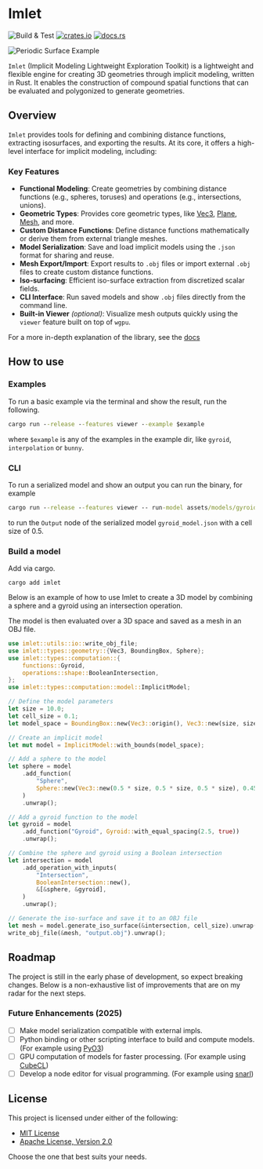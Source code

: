  # Imlet

![Build & Test](https://github.com/joelhi/implicit-rs/actions/workflows/rust.yml/badge.svg)
[![crates.io](https://img.shields.io/crates/v/imlet.svg)](https://crates.io/crates/imlet)
[![docs.rs](https://img.shields.io/docsrs/imlet)](https://docs.rs/imlet)

![Periodic Surface Example](media/examples.png)

 `Imlet` (Implicit Modeling Lightweight Exploration Toolkit) is a lightweight and flexible engine for creating 3D geometries through implicit modeling, written in Rust.
 It enables the construction of compound spatial functions that can be evaluated and polygonized to generate geometries.

 ## Overview

 `Imlet` provides tools for defining and combining distance functions, extracting isosurfaces, and exporting the results. At its core, it offers a high-level interface for implicit modeling, including:

 ### Key Features

 - **Functional Modeling**: Create geometries by combining distance functions (e.g., spheres, toruses) and operations (e.g., intersections, unions).
 - **Geometric Types**: Provides core geometric types, like [Vec3](crate::types::geometry::Vec3), [Plane](crate::types::geometry::Plane), [Mesh](crate::types::geometry::Mesh), and more.
 - **Custom Distance Functions**: Define distance functions mathematically or derive them from external triangle meshes.
 - **Model Serialization**: Save and load implicit models using the `.json` format for sharing and reuse.
 - **Mesh Export/Import**: Export results to `.obj` files or import external `.obj` files to create custom distance functions.
 - **Iso-surfacing**: Efficient iso-surface extraction from discretized scalar fields.
 - **CLI Interface**: Run saved models and show `.obj` files directly from the command line.
 - **Built-in Viewer** *(optional)*: Visualize mesh outputs quickly using the `viewer` feature built on top of `wgpu`.

 For a more in-depth explanation of the library, see the [docs](https://docs.rs/imlet)

## How to use

### Examples

To run a basic example via the terminal and show the result, run the following.

```cmd
cargo run --release --features viewer --example $example
```

where `$example` is any of the examples in the example dir, like `gyroid`, `interpolation` or `bunny`.

### CLI

To run a serialized model and show an output you can run the binary, for example

```cmd
cargo run --release --features viewer -- run-model assets/models/gyroid_model.json Output 0.5 --show
```

to run the `Output` node of the serialized model `gyroid_model.json` with a cell size of 0.5.

### Build a model

Add via cargo.

```
cargo add imlet
```
 
Below is an example of how to use Imlet to create a 3D model by combining a sphere and a gyroid using an intersection operation.

The model is then evaluated over a 3D space and saved as a mesh in an OBJ file.

 ```rust
 use imlet::utils::io::write_obj_file;
 use imlet::types::geometry::{Vec3, BoundingBox, Sphere};
 use imlet::types::computation::{
     functions::Gyroid,
     operations::shape::BooleanIntersection,
 };
 use imlet::types::computation::model::ImplicitModel;

 // Define the model parameters
 let size = 10.0;
 let cell_size = 0.1;
 let model_space = BoundingBox::new(Vec3::origin(), Vec3::new(size, size, size));

 // Create an implicit model
 let mut model = ImplicitModel::with_bounds(model_space);

 // Add a sphere to the model
 let sphere = model
     .add_function(
         "Sphere",
         Sphere::new(Vec3::new(0.5 * size, 0.5 * size, 0.5 * size), 0.45 * size),
     )
     .unwrap();

 // Add a gyroid function to the model
 let gyroid = model
     .add_function("Gyroid", Gyroid::with_equal_spacing(2.5, true))
     .unwrap();

 // Combine the sphere and gyroid using a Boolean intersection
 let intersection = model
     .add_operation_with_inputs(
         "Intersection",
         BooleanIntersection::new(),
         &[&sphere, &gyroid],
     )
     .unwrap();

 // Generate the iso-surface and save it to an OBJ file
 let mesh = model.generate_iso_surface(&intersection, cell_size).unwrap();
 write_obj_file(&mesh, "output.obj").unwrap();
 ```

## Roadmap

The project is still in the early phase of development, so expect breaking changes. Below is a non-exhaustive list of improvements that are on my radar for the next steps.

### Future Enhancements (2025)
- [ ] Make model serialization compatible with external impls.
- [ ] Python binding or other scripting interface to build and compute models. (For example using [PyO3](https://github.com/PyO3/pyo3))
- [ ] GPU computation of models for faster processing. (For example using [CubeCL](https://github.com/tracel-ai/cubecl))
- [ ] Develop a node editor for visual programming. (For example using [snarl](https://github.com/zakarumych/egui-snarl))

## License

This project is licensed under either of the following:

- [MIT License](LICENSE-MIT) 
- [Apache License, Version 2.0](LICENSE-APACHE)

Choose the one that best suits your needs.